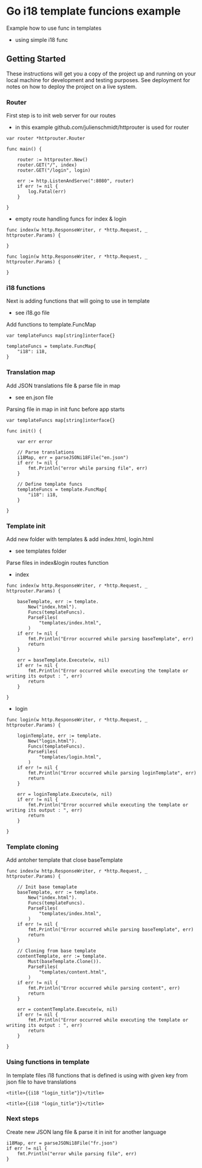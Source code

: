 # Go i18 template funcions example

Example how to use func in templates
- using simple i18 func 

## Getting Started

These instructions will get you a copy of the project up and running on your local machine for development and testing purposes. See deployment for notes on how to deploy the project on a live system.

### Router

First step is to init web server for our routes
- in this example github.com/julienschmidt/httprouter is used for router

```
var router *httprouter.Router

func main() {

    router := httprouter.New()
    router.GET("/", index)
    router.GET("/login", login)

    err := http.ListenAndServe(":8080", router)
    if err != nil {
        log.Fatal(err)
    }

}
```

- empty route handling funcs for index & login

```
func index(w http.ResponseWriter, r *http.Request, _ httprouter.Params) {

}

func login(w http.ResponseWriter, r *http.Request, _ httprouter.Params) {

}
```

### i18 functions

Next is adding functions that will going to use in template
- see i18.go file

Add functions to template.FuncMap 

```
var templateFuncs map[string]interface{}

templateFuncs = template.FuncMap{
    "i18": i18,
}
```

### Translation map

Add JSON translations file & parse file in map
- see en.json file

Parsing file in map in init func before app starts

```
var templateFuncs map[string]interface{}

func init() {

	var err error

	// Parse translations
	i18Map, err = parseJSONi18File("en.json")
	if err != nil {
		fmt.Println("error while parsing file", err)
	}

	// Define template funcs
	templateFuncs = template.FuncMap{
		"i18": i18,
	}

}
```

### Template init

Add new folder with templates & add index.html, login.html 
- see templates folder

Parse files in index&login routes function

- index
```
func index(w http.ResponseWriter, r *http.Request, _ httprouter.Params) {

	baseTemplate, err := template.
		New("index.html").
		Funcs(templateFuncs).
		ParseFiles(
			"templates/index.html",
		)
	if err != nil {
		fmt.Println("Error occurred while parsing baseTemplate", err)
		return
	}

	err = baseTemplate.Execute(w, nil)
	if err != nil {
		fmt.Println("Error occurred while executing the template or writing its output : ", err)
		return
	}

}
```

- login
```
func login(w http.ResponseWriter, r *http.Request, _ httprouter.Params) {

	loginTemplate, err := template.
		New("login.html").
		Funcs(templateFuncs).
		ParseFiles(
			"templates/login.html",
		)
	if err != nil {
		fmt.Println("Error occurred while parsing loginTemplate", err)
		return
	}

	err = loginTemplate.Execute(w, nil)
	if err != nil {
		fmt.Println("Error occurred while executing the template or writing its output : ", err)
		return
	}

}
```

### Template cloning

Add antoher template that close baseTemplate

```
func index(w http.ResponseWriter, r *http.Request, _ httprouter.Params) {

	// Init base temaplate
	baseTemplate, err := template.
		New("index.html").
		Funcs(templateFuncs).
		ParseFiles(
			"templates/index.html",
		)
	if err != nil {
		fmt.Println("Error occurred while parsing baseTemplate", err)
		return
	}

	// Cloning from base template
	contentTemplate, err := template.
		Must(baseTemplate.Clone()).
		ParseFiles(
			"templates/content.html",
		)
	if err != nil {
		fmt.Println("Error occurred while parsing content", err)
		return
	}

	err = contentTemplate.Execute(w, nil)
	if err != nil {
		fmt.Println("Error occurred while executing the template or writing its output : ", err)
		return
	}

}
```

### Using functions in template

In template files i18 functions that is defined is using with given key from json file to have translations

```
<title>{{i18 "login_title"}}</title>

<title>{{i18 "login_title"}}</title>

```

### Next steps

Create new JSON lang file & parse it in init for another language

```
i18Map, err = parseJSONi18File("fr.json")
if err != nil {
    fmt.Println("error while parsing file", err)
}
```